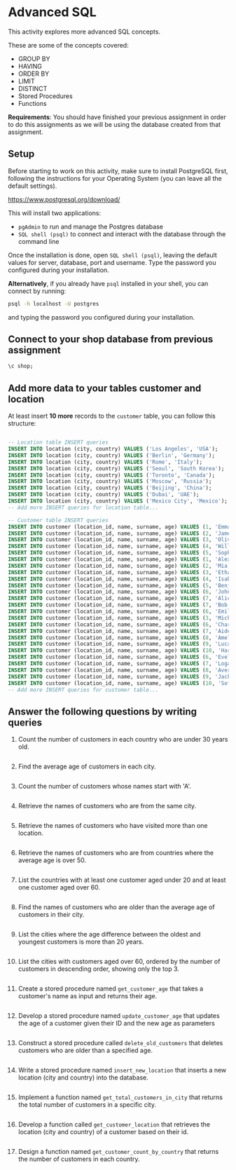 # Advanced SQL

This activity explores more advanced SQL concepts.

These are some of the concepts covered:
- GROUP BY
- HAVING
- ORDER BY
- LIMIT
- DISTINCT
- Stored Procedures
- Functions


**Requirements**: You should have finished your previous assignment in order to do this assignments as we will be using the database created from that assignment.

## Setup

Before starting to work on this activity, make sure to install PostgreSQL first, following the instructions for your Operating System (you can leave all the default settings).

https://www.postgresql.org/download/

This will install two applications:
- `pgAdmin` to run and manage the Postgres database
- `SQL shell (psql)` to connect and interact with the database through the command line

Once the installation is done, open `SQL shell (psql)`, leaving the default values for server, database, port and username. Type the password you configured during your installation.

**Alternatively**, if you already have `psql` installed in your shell, you can connect by running:

``` bash
psql -h localhost -U postgres
```

and typing the password you configured during your installation.

## Connect to your shop database from previous assignment
``` sql
\c shop;
```

## Add more data to your tables customer and location 

At least insert **10 more** records to the `customer` table, you can follow this structure:

``` sql

-- Location table INSERT queries
INSERT INTO location (city, country) VALUES ('Los Angeles', 'USA');
INSERT INTO location (city, country) VALUES ('Berlin', 'Germany');
INSERT INTO location (city, country) VALUES ('Rome', 'Italy');
INSERT INTO location (city, country) VALUES ('Seoul', 'South Korea');
INSERT INTO location (city, country) VALUES ('Toronto', 'Canada');
INSERT INTO location (city, country) VALUES ('Moscow', 'Russia');
INSERT INTO location (city, country) VALUES ('Beijing', 'China');
INSERT INTO location (city, country) VALUES ('Dubai', 'UAE');
INSERT INTO location (city, country) VALUES ('Mexico City', 'Mexico');
-- Add more INSERT queries for location table...

-- Customer table INSERT queries
INSERT INTO customer (location_id, name, surname, age) VALUES (1, 'Emma', 'Taylor', 28);
INSERT INTO customer (location_id, name, surname, age) VALUES (2, 'James', 'Anderson', 45);
INSERT INTO customer (location_id, name, surname, age) VALUES (3, 'Olivia', 'Martinez', 33);
INSERT INTO customer (location_id, name, surname, age) VALUES (4, 'William', 'Garcia', 50);
INSERT INTO customer (location_id, name, surname, age) VALUES (5, 'Sophia', 'Hernandez', 22);
INSERT INTO customer (location_id, name, surname, age) VALUES (1, 'Alexander', 'Lopez', 36);
INSERT INTO customer (location_id, name, surname, age) VALUES (2, 'Mia', 'Lee', 29);
INSERT INTO customer (location_id, name, surname, age) VALUES (3, 'Ethan', 'Walker', 41);
INSERT INTO customer (location_id, name, surname, age) VALUES (4, 'Isabella', 'Perez', 27);
INSERT INTO customer (location_id, name, surname, age) VALUES (5, 'Benjamin', 'Moore', 38);
INSERT INTO customer (location_id, name, surname, age) VALUES (6, 'John', 'Doe', 30);
INSERT INTO customer (location_id, name, surname, age) VALUES (7, 'Alice', 'Smith', 25);
INSERT INTO customer (location_id, name, surname, age) VALUES (7, 'Bob', 'Johnson', 40);
INSERT INTO customer (location_id, name, surname, age) VALUES (6, 'Emily', 'Brown', 35);
INSERT INTO customer (location_id, name, surname, age) VALUES (3, 'Michael', 'Williams', 28);
INSERT INTO customer (location_id, name, surname, age) VALUES (6, 'Charlotte', 'Gonzalez', 31);
INSERT INTO customer (location_id, name, surname, age) VALUES (7, 'Aiden', 'Rodriguez', 26);
INSERT INTO customer (location_id, name, surname, age) VALUES (8, 'Amelia', 'Smith', 34);
INSERT INTO customer (location_id, name, surname, age) VALUES (9, 'Lucas', 'Miller', 37);
INSERT INTO customer (location_id, name, surname, age) VALUES (10, 'Harper', 'Davis', 29);
INSERT INTO customer (location_id, name, surname, age) VALUES (6, 'Evelyn', 'Wilson', 43);
INSERT INTO customer (location_id, name, surname, age) VALUES (7, 'Logan', 'Jackson', 32);
INSERT INTO customer (location_id, name, surname, age) VALUES (8, 'Avery', 'White', 25);
INSERT INTO customer (location_id, name, surname, age) VALUES (9, 'Jack', 'Harris', 39);
INSERT INTO customer (location_id, name, surname, age) VALUES (10, 'Sofia', 'Martin', 28);
-- Add more INSERT queries for customer table...
```

## Answer the following questions by writing queries

1. Count the number of customers in each country who are under 30 years old.
``` sql

```
2. Find the average age of customers in each city.
``` sql


```
3. Count the number of customers whose names start with 'A'.
``` sql

```
4. Retrieve the names of customers who are from the same city.
``` sql

```
5. Retrieve the names of customers who have visited more than one location.
``` sql

```
6. Retrieve the names of customers who are from countries where the average age is over 50.
``` sql

```
7. List the countries with at least one customer aged under 20 and at least one customer aged over 60.
``` sql

```
8. Find the names of customers who are older than the average age of customers in their city.
``` sql

```
9. List the cities where the age difference between the oldest and youngest customers is more than 20 years.
``` sql

```
10. List the cities with customers aged over 60, ordered by the number of customers in descending order, showing only the top 3.
``` sql

```
11. Create a stored procedure named `get_customer_age` that takes a customer's name as input and returns their age.
``` sql

```
12. Develop a stored procedure named `update_customer_age` that updates the age of a customer given their ID and the new age as parameters
``` sql

```
13. Construct a stored procedure called `delete_old_customers` that deletes customers who are older than a specified age.
``` sql

```
14. Write a stored procedure named `insert_new_location` that inserts a new location (city and country) into the database.
``` sql

``` 
15. Implement a function named `get_total_customers_in_city` that returns the total number of customers in a specific city.
``` sql

```
16.  Develop a function called `get_customer_location` that retrieves the location (city and country) of a customer based on their id.
``` sql

```
17. Design a function named `get_customer_count_by_country` that returns the number of customers in each country.
``` sql

```